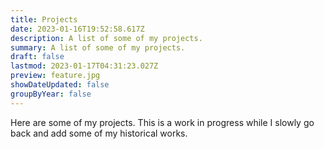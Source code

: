 ```yaml
---
title: Projects
date: 2023-01-16T19:52:58.617Z
description: A list of some of my projects.
summary: A list of some of my projects.
draft: false
lastmod: 2023-01-17T04:31:23.027Z
preview: feature.jpg
showDateUpdated: false
groupByYear: false
---
```


Here are some of my projects. This is a work in progress while I slowly go back
and add some of my historical works.
